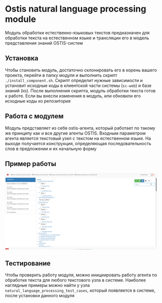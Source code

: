 # Ostis natural language processing module

Модуль обработки естественно-языковых текстов предназначен для обработки текста на естественном языке и трансляции его в модель представления знаний OSTIS-систем


## Установка

Чтобы становить модуль, достаточно склонировать его в корень вашего проекта, перейти в папку модуля и выполнить скрипт `./install_component.sh`. Скрипт определит нужные зависимости и установит исходные коды в клиентской части системы (`sc-web`) и базе знаний (`kb`). После выполнения скрипта, модуль обработки текста готов к работе. Если вы внесли изменения в модуль, или обновили его исходные коды из репозитория

## Работа с модулем

Модуль представляет из себя ostis-агента, который работает по такому же принципу как и все другие агенты OSTIS. Входным параметром агента является текстовый узел с текстом на естественном языке. На выходе получается конструкция, определяющая последовательность слов в предложении и их начальную форму

## Пример работы

![](example.gif)

## Тестирование

Чтобы проверить работу модуля, можно инициировать работу агента по обработке текста для любого текстового узла в системе. Наиболее наглядные примеры можно найти у узла `natural_language_processing_test_cases`, который появляется в системе, после установки данного модуля






